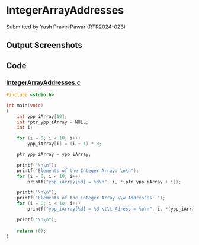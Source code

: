 # IntegerArrayAddresses

Submitted by Yash Pravin Pawar (RTR2024-023)

## Output Screenshots

## Code
### [IntegerArrayAddresses.c](./01-Code/IntegerArrayAddresses.c)
```c
#include <stdio.h>

int main(void)
{
    int ypp_iArray[10];
    int *ptr_ypp_iArray = NULL;
    int i;

    for (i = 0; i < 10; i++)
        ypp_iArray[i] = (i + 1) * 3;

    ptr_ypp_iArray = ypp_iArray;

    printf("\n\n");
    printf("Elements of the Integer Array: \n\n");
    for (i = 0; i < 10; i++)
        printf("ypp_iArray[%d] = %d\n", i, *(ptr_ypp_iArray + i));

    printf("\n\n");
    printf("Elements of the Integer Array \\w Addresses: ");
    for (i = 0; i < 10; i++)
        printf("ypp_iArray[%d] = %d \t\t Adress = %p\n", i, *(ypp_iArray + i), (ypp_iArray + i));

    printf("\n\n");
     
    return (0);
}

```
